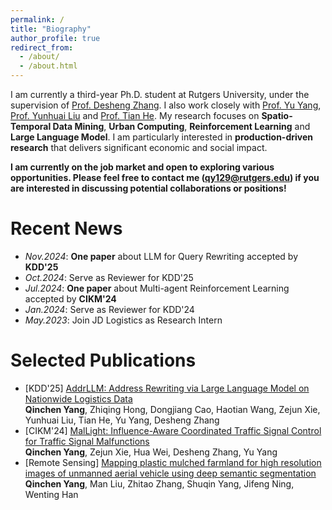 ```yaml
---
permalink: /
title: "Biography"
author_profile: true
redirect_from: 
  - /about/
  - /about.html
---
```


I am currently a third-year Ph.D. student at Rutgers University, under the supervision of [Prof. Desheng Zhang](https://people.cs.rutgers.edu/~dz220/). I also work closely with [Prof. Yu Yang](https://www.yyang.site/), [Prof. Yunhuai Liu](http://www.yunhuai.net/Yunhuai.htm) and [Prof. Tian He](https://www-users.cse.umn.edu/~tianhe/). My research focuses on **Spatio-Temporal Data Mining**, **Urban Computing**, **Reinforcement Learning** and **Large Language Model**. I am particularly interested in **production-driven research** that delivers significant economic and social impact.  

**I am currently on the job market and open to exploring various opportunities. Please feel free to contact me (qy129@rutgers.edu) if you are interested in discussing potential collaborations or positions!**

Recent News
======
* *Nov.2024*: **One paper** about LLM for Query Rewriting accepted by **KDD'25**
* *Oct.2024*: Serve as Reviewer for KDD'25
* *Jul.2024*: **One paper** about Multi-agent Reinforcement Learning accepted by **CIKM'24**
* *Jan.2024*: Serve as Reviewer for KDD'24
* *May.2023*: Join JD Logistics as Research Intern

Selected Publications
======
* \[KDD'25] [AddrLLM: Address Rewriting via Large Language Model on Nationwide Logistics Data](https://arxiv.org/abs/2411.13584)  
**Qinchen Yang**, Zhiqing Hong, Dongjiang Cao, Haotian Wang, Zejun Xie, Yunhuai Liu, Tian He, Yu Yang, Desheng Zhang
* \[CIKM'24] [MalLight: Influence-Aware Coordinated Traffic Signal Control for Traffic Signal Malfunctions](https://dl.acm.org/doi/10.1145/3627673.3679605)  
**Qinchen Yang**, Zejun Xie, Hua Wei, Desheng Zhang, Yu Yang
* \[Remote Sensing] [Mapping plastic mulched farmland for high resolution images of unmanned aerial vehicle using deep semantic segmentation](https://www.mdpi.com/2072-4292/11/17/2008)  
**Qinchen Yang**, Man Liu, Zhitao Zhang, Shuqin Yang, Jifeng Ning, Wenting Han
